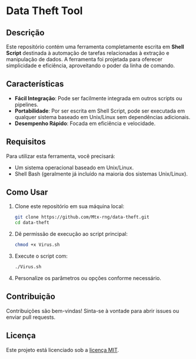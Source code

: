 # Data Theft Tool

## Descrição

Este repositório contém uma ferramenta completamente escrita em **Shell Script** destinada à automação de tarefas relacionadas à extração e manipulação de dados. A ferramenta foi projetada para oferecer simplicidade e eficiência, aproveitando o poder da linha de comando.

## Características

- **Fácil Integração**: Pode ser facilmente integrada em outros scripts ou pipelines.
- **Portabilidade**: Por ser escrita em Shell Script, pode ser executada em qualquer sistema baseado em Unix/Linux sem dependências adicionais.
- **Desempenho Rápido**: Focada em eficiência e velocidade.

## Requisitos

Para utilizar esta ferramenta, você precisará:

- Um sistema operacional baseado em Unix/Linux.
- Shell Bash (geralmente já incluído na maioria dos sistemas Unix/Linux).

## Como Usar

1. Clone este repositório em sua máquina local:

   ```bash
   git clone https://github.com/Mtx-rng/data-theft.git
   cd data-theft
   ```

2. Dê permissão de execução ao script principal:

   ```bash
   chmod +x Virus.sh
   ```

3. Execute o script com:

   ```bash
   ./Virus.sh
   ```

4. Personalize os parâmetros ou opções conforme necessário.

## Contribuição

Contribuições são bem-vindas! Sinta-se à vontade para abrir issues ou enviar pull requests.

## Licença

Este projeto está licenciado sob a [licença MIT](LICENSE).
